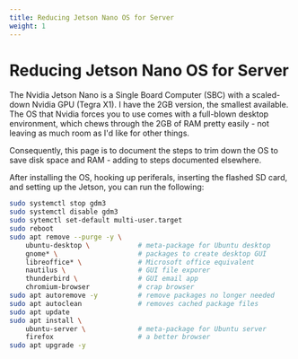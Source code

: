 ```yaml
---
title: Reducing Jetson Nano OS for Server
weight: 1
---
```


# Reducing Jetson Nano OS for Server

The Nvidia Jetson Nano is a Single Board Computer (SBC) with a scaled-down Nvidia GPU (Tegra X1). I have the 2GB version, the smallest available. The OS that Nvidia forces you to use comes with a full-blown desktop environment, which chews through the 2GB of RAM pretty easily - not leaving as much room as I'd like for other things.

Consequently, this page is to document the steps to trim down the OS to save disk space and RAM - adding to steps documented elsewhere.

After installing the OS, hooking up periferals, inserting the flashed SD card, and setting up the Jetson, you can run the following:
```bash {style=tango,linenos=false}
sudo systemctl stop gdm3
sudo systemctl disable gdm3
sudo sytemctl set-default multi-user.target
sudo reboot
sudo apt remove --purge -y \
	ubuntu-desktop \            # meta-package for Ubuntu desktop
	gnome* \                    # packages to create desktop GUI
	libreoffice* \              # Microsoft office equivalent
	nautilus \                  # GUI file exporer
	thunderbird \               # GUI email app
	chromium-browser            # crap browser
sudo apt autoremove -y          # remove packages no longer needed
sudo apt autoclean              # removes cached package files
sudo apt update                 
sudo apt install \
	ubuntu-server \             # meta-package for Ubuntu server
	firefox                     # a better browser
sudo apt upgrade -y
```